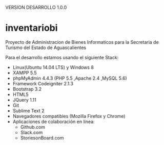 VERSION DESARROLLO
1.0.0

# inventariobi
Proyecto de Administracion de Bienes Informaticos para la Secretaria de Turismo del Estado de Aguascalientes

Para el desarrollo estamos usando el siguiente Stack:

* Linux(Ubuntu 14.04 LTS) y Windows 8
* XAMPP 5.5
* phpMyAdmin 4.4.3 (PHP 5.5  ,Apache 2.4 ,MySQL 5.6)
* Framework Codeigniter 2.1.3
* Bootstrap 3.2
* HTML5
* JQuery 1.11
* Git
* Sublime Text 2
* Navegadores compatibles (Mozilla Firefox y Chrome)
* Aplicaciones de colaboración en línea:
    * Github.com
    * Slack.com
    * StoriesonBoard.com
